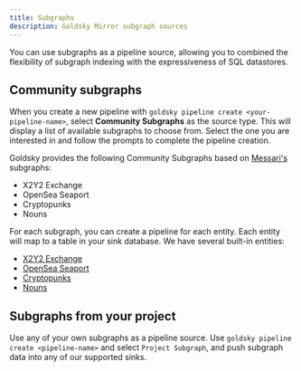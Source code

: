 ```yaml
---
title: Subgraphs
description: Goldsky Mirror subgraph sources
---
```


You can use subgraphs as a pipeline source, allowing you to combined the flexibility of subgraph indexing with the expressiveness of SQL datastores.

## Community subgraphs

When you create a new pipeline with `goldsky pipeline create <your-pipeline-name>`, select **Community Subgraphs** as the source type. This will display a list of available subgraphs to choose from. Select the one you are interested in and follow the prompts to complete the pipeline creation.

Goldsky provides the following Community Subgraphs based on [Messari's](https://github.com/messari/subgraphs) subgraphs:

- X2Y2 Exchange
- OpenSea Seaport
- Cryptopunks
- Nouns

For each subgraph, you can create a pipeline for each entity. Each entity will map to a table in your sink database. We have several built-in entities:

- [X2Y2 Exchange](/mirror/supported-tables/x2y2)
- [OpenSea Seaport](/mirror/supported-tables/opensea-seaport)
- [Cryptopunks](/mirror/supported-tables/cryptopunks)
- [Nouns](/mirror/supported-tables/nouns)

## Subgraphs from your project

Use any of your own subgraphs as a pipeline source. Use `goldsky pipeline create <pipeline-name>` and select `Project Subgraph`, and push subgraph data into any of our supported sinks.
